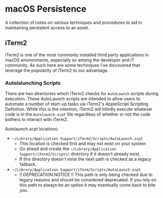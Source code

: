 # macOS Persistence
A collection of notes on various techniques and procedures to aid in maintaining persistent access to an asset.

## iTerm2
iTerm2 is one of the most commonly installed third party applications in macOS environments, especially so among the developer and IT community. As such here are some techinques I've discovered that leverage the popularity of iTerm2 to our advantage.

### Autolalunching Scripts
There are two directories which iTerm2 checks for `AutoLaunch` scripts during execution. These AutoLaunch scripts are intended to allow users to automate a number of start-up tasks via iTerm2's AppleScript Scripting Definition. While this is the intention, iTerm2 will blindly execute whatever code is in the `Autolaunch.scpt` file regardless of whether or not the code bothers to interact with iTerm2.

Autolaunch.scpt locations:

- `~/Library/Application Support/iTerm2/Scripts/AutoLaunch.scpt` 
	- This location is checked first and may not exist on your system
	- Go ahead and create the `~/Library/Application Support/iTerm2/Scripts/` directory if it doesn't already exist.
	- If this directory doesn't exist the next path is checked as a legacy fallback.
- `~/Library/Application Support/iTerm/Scripts/AutoLaunch.scpt`
	- !! DEPRECATION NOTICE !! This path is only being checked due to legacy reasons and should be considered deprecated. If you rely on this path to always be an option it may eventually come back to bite you.
